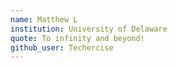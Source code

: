 ```yaml
---
name: Matthew L
institution: University of Delaware
quote: To infinity and beyond!
github_user: Techercise
---
```


